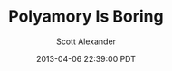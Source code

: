 ---
layout: podcast
title: "Polyamory Is Boring"
author: Scott Alexander
description: https://slatestarcodex.com/2013/04/06/polyamory-is-boring/
date: 2013-04-06 22:39:00 PDT
length: 2675335
duration: 669
guid: polyamory-is-boring
---